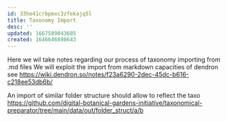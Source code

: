 ```yaml
---
id: 33he41crbpmxc3zfekajq5l
title: Taxonomy Import
desc: ''
updated: 1667589043685
created: 1646646898643
---
```


Here we wil take notes regarding our process of taxonomy importing from .md files
We will exploit the import from markdown capacities of dendron see https://wiki.dendron.so/notes/f23a6290-2dec-45dc-b616-c218ee53db6b/



An import of similar folder structure should allow to reflect the taxo https://github.com/digital-botanical-gardens-initiative/taxonomical-preparator/tree/main/data/out/folder_struct/a/b


